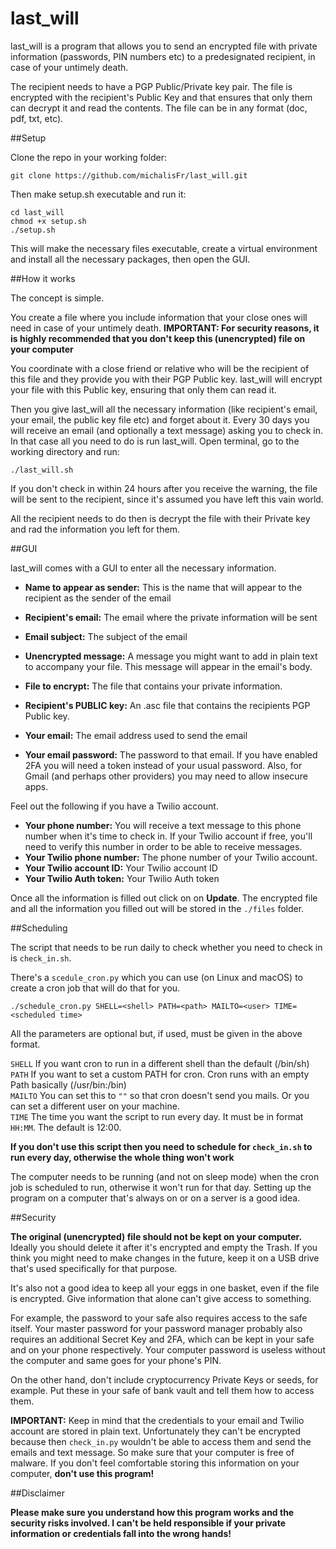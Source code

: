 # last_will
last_will is a program that allows you to send an encrypted file with private information (passwords, PIN numbers etc) to a predesignated recipient, in case of your untimely death.

The recipient needs to have a PGP Public/Private key pair. The file is encrypted with the recipient's Public Key and that ensures that only them can decrypt it and read the contents. The file can be in any format (doc, pdf, txt, etc).

##Setup

Clone the repo in your working folder:

`git clone https://github.com/michalisFr/last_will.git`

Then make setup.sh executable and run it:

```
cd last_will
chmod +x setup.sh
./setup.sh
```
This will make the necessary files executable, create a virtual environment and install all the necessary packages, then open the GUI.

##How it works

The concept is simple. 

You create a file where you include information that your close ones will need in case of your untimely death. **IMPORTANT: For security reasons, it is highly recommended that you don't keep this (unencrypted) file on your computer**

You coordinate with a close friend or relative who will be the recipient of this file and they provide you with their PGP Public key. last_will will encrypt your file with this Public key, ensuring that only them can read it. 

Then you give last_will all the necessary information (like recipient's email, your email, the public key file etc) and forget about it. Every 30 days you will receive an email (and optionally a text message) asking you to check in. In that case all you need to do is run last_will. Open terminal, go to the working directory and run:
```
./last_will.sh
``` 
If you don't check in within 24 hours after you receive the warning, the file will be sent to the recipient, since it's assumed you have left this vain world.

All the recipient needs to do then is decrypt the file with their Private key and rad the information you left for them.

##GUI

last_will comes with a GUI to enter all the necessary information.

* **Name to appear as sender:** This is the name that will appear to the recipient as the sender of the email
* **Recipient's email:** The email where the private information will be sent
* **Email subject:** The subject of the email
* **Unencrypted message:** A message you might want to add in plain text to accompany your file. This message will appear in the email's body.
* **File to encrypt:** The file that contains your private information. 
* **Recipient's PUBLIC key:** An .asc file that contains the recipients PGP Public key.

* **Your email:** The email address used to send the email
* **Your email password:** The password to that email. If you have enabled 2FA you will need a token instead of your usual password. Also, for Gmail (and perhaps other providers) you may need to allow insecure apps.

Feel out the following if you have a Twilio account. 
* **Your phone number:** You will receive a text message to this phone number when it's time to check in. If your Twilio account if free, you'll need to verify this number in order to be able to receive messages.
* **Your Twilio phone number:** The phone number of your Twilio account. 
* **Your Twilio account ID:** Your Twilio account ID
* **Your Twilio Auth token:** Your Twilio Auth token

Once all the information is filled out click on on **Update**. The encrypted file and all the information you filled out will be stored in the `./files` folder.

##Scheduling

The script that needs to be run daily to check whether you need to check in is `check_in.sh`.

There's a `scedule_cron.py` which you can use (on Linux and macOS) to create a cron job that will do that for you.
```
./schedule_cron.py SHELL=<shell> PATH=<path> MAILTO=<user> TIME=<scheduled time>
```  
All the parameters are optional but, if used, must be given in the above format. 

`SHELL` If you want cron to run in a different shell than the default (/bin/sh)\
`PATH` If you want to set a custom PATH for cron. Cron runs with an empty Path basically (/usr/bin:/bin)\
`MAILTO` You can set this to `""` so that cron doesn't send you mails. Or you can set a different user on your machine.\
`TIME` The time you want the script to run every day. It must be in format `HH:MM`. The default is 12:00.

**If you don't use this script then you need to schedule for `check_in.sh` to run every day, otherwise the whole thing won't work**
   
The computer needs to be running (and not on sleep mode) when the cron job is scheduled to run, otherwise it won't run for that day. Setting up the program on a computer that's always on or on a server is a good idea.

##Security

**The original (unencrypted) file should not be kept on your computer.** Ideally you should delete it after it's encrypted and empty the Trash. If you think you might need to make changes in the future, keep it on a USB drive that's used specifically for that purpose.

It's also not a good idea to keep all your eggs in one basket, even if the file is encrypted. Give information that alone can't give access to something. 

For example, the password to your safe also requires access to the safe itself. Your master password for your password manager probably also requires an additional Secret Key and 2FA, which can be kept in your safe and on your phone respectively. Your computer password is useless without the computer and same goes for your phone's PIN.

On the other hand, don't include cryptocurrency Private Keys or seeds, for example. Put these in your safe of bank vault and tell them how to access them.

**IMPORTANT:** Keep in mind that the credentials to your email and Twilio account are stored in plain text. Unfortunately they can't be encrypted because then `check_in.py` wouldn't be able to access them and send the emails and text message. So make sure that your computer is free of malware. If you don't feel comfortable storing this information on your computer, **don't use this program!**

##Disclaimer

**Please make sure you understand how this program works and the security risks involved. I can't be held responsible if your private information or credentials fall into the wrong hands!** 